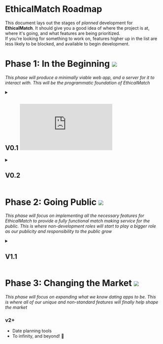 # EthicalMatch Roadmap
This document lays out the stages of *planned* development for **EthicalMatch**. It should give you a good idea of where the project is at, where it's going, and what features are being prioritized.  
If you're looking for something to work on, features higher up in the list are less likely to be blocked, and available to begin development.

# Phase 1: In the Beginning ![](https://progress-bar.xyz/0)
*This phase will produce a minimally viable web app, and a server for it to interact with. This will be the programmatic foundation of EthicalMatch*
<details>
<summary><h2>V0.1 <embed src="https://progress-bar.xyz/0"/></h2></summary>

### Front-End
- Downloadable PWA 
- UI that allows for basic CRUD operations with user accounts
### Back-End
- Minimal REST API for managing user accounts
- Host a temporary server for developers to interact with
</details>

<details>
<summary><h2>V0.2</h2></summary>

### Back-End
- Setup CI/CD pipeline for server updates
- Host a public server for *users* to interact with
</details>

# Phase 2: Going Public ![](https://progress-bar.xyz/0)
*This phase will focus on implementing all the necessary features for EthicalMatch to provide a fully functional match making service for the public. This is where non-development roles will start to play a bigger role as our publicity and responsibility to the public grow*

<details>
<summary><h2>V1.1</h2></summary>

### Marketing
- Develop a landing site for users interesting in *using* the app, but not contributing
### Front-End
- Implement native iOS/Android app features via Capacitor.js

</details>

# Phase 3: Changing the Market ![](https://progress-bar.xyz/0)
*This phase will focus on expanding what we know dating apps to be. This is where all of our unique and non-standard features will finally help shape the market*
### v2+
- Date planning tools
- To infinity, and beyond! 🚀

